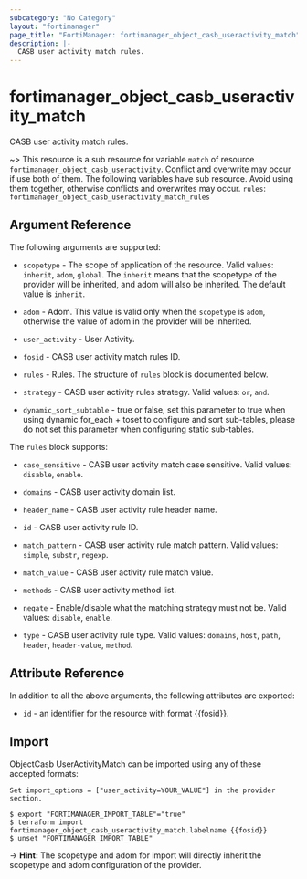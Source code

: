 ```yaml
---
subcategory: "No Category"
layout: "fortimanager"
page_title: "FortiManager: fortimanager_object_casb_useractivity_match"
description: |-
  CASB user activity match rules.
---
```


# fortimanager_object_casb_useractivity_match
CASB user activity match rules.

~> This resource is a sub resource for variable `match` of resource `fortimanager_object_casb_useractivity`. Conflict and overwrite may occur if use both of them.
The following variables have sub resource. Avoid using them together, otherwise conflicts and overwrites may occur.
`rules`: `fortimanager_object_casb_useractivity_match_rules`



## Argument Reference


The following arguments are supported:

* `scopetype` - The scope of application of the resource. Valid values: `inherit`, `adom`, `global`. The `inherit` means that the scopetype of the provider will be inherited, and adom will also be inherited. The default value is `inherit`.
* `adom` - Adom. This value is valid only when the `scopetype` is `adom`, otherwise the value of adom in the provider will be inherited.
* `user_activity` - User Activity.

* `fosid` - CASB user activity match rules ID.
* `rules` - Rules. The structure of `rules` block is documented below.
* `strategy` - CASB user activity rules strategy. Valid values: `or`, `and`.

* `dynamic_sort_subtable` - true or false, set this parameter to true when using dynamic for_each + toset to configure and sort sub-tables, please do not set this parameter when configuring static sub-tables.

The `rules` block supports:

* `case_sensitive` - CASB user activity match case sensitive. Valid values: `disable`, `enable`.

* `domains` - CASB user activity domain list.
* `header_name` - CASB user activity rule header name.
* `id` - CASB user activity rule ID.
* `match_pattern` - CASB user activity rule match pattern. Valid values: `simple`, `substr`, `regexp`.

* `match_value` - CASB user activity rule match value.
* `methods` - CASB user activity method list.
* `negate` - Enable/disable what the matching strategy must not be. Valid values: `disable`, `enable`.

* `type` - CASB user activity rule type. Valid values: `domains`, `host`, `path`, `header`, `header-value`, `method`.



## Attribute Reference

In addition to all the above arguments, the following attributes are exported:
* `id` - an identifier for the resource with format {{fosid}}.

## Import

ObjectCasb UserActivityMatch can be imported using any of these accepted formats:
```
Set import_options = ["user_activity=YOUR_VALUE"] in the provider section.

$ export "FORTIMANAGER_IMPORT_TABLE"="true"
$ terraform import fortimanager_object_casb_useractivity_match.labelname {{fosid}}
$ unset "FORTIMANAGER_IMPORT_TABLE"
```
-> **Hint:** The scopetype and adom for import will directly inherit the scopetype and adom configuration of the provider.

